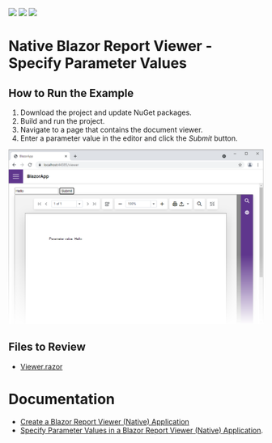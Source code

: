 <!-- default badges list -->
![](https://img.shields.io/endpoint?url=https://codecentral.devexpress.com/api/v1/VersionRange/387696714/2023.1)
[![](https://img.shields.io/badge/Open_in_DevExpress_Support_Center-FF7200?style=flat-square&logo=DevExpress&logoColor=white)](https://supportcenter.devexpress.com/ticket/details/T1020318)
[![](https://img.shields.io/badge/📖_How_to_use_DevExpress_Examples-e9f6fc?style=flat-square)](https://docs.devexpress.com/GeneralInformation/403183)
<!-- default badges end -->
# Native Blazor Report  Viewer - Specify Parameter Values

## How to Run the Example

1. Download the project and update NuGet packages.
2. Build and run the project.
3. Navigate to a page that contains the document viewer.
4. Enter a parameter value in the editor and click the *Submit* button.

![](Images/specify-parameter-values-in-blazor-viewer-native-app.png)

## Files to Review

* [Viewer.razor](CS/BlazorApp/Pages/Viewer.razor)

# Documentation

* [Create a Blazor Report Viewer (Native) Application](https://docs.devexpress.com/XtraReports/403069)
* [Specify Parameter Values in a Blazor Report Viewer (Native) Application](https://docs.devexpress.com/XtraReports/403272).
